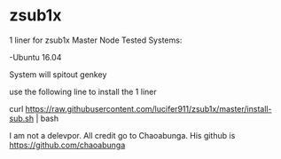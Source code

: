 # zsub1x
1 liner for zsub1x Master Node
Tested Systems:

-Ubuntu 16.04

System will spitout genkey

use the following line to install the 1 liner

curl https://raw.githubusercontent.com/lucifer911/zsub1x/master/install-sub.sh | bash

I am not a delevpor. All credit go to Chaoabunga. His github is https://github.com/chaoabunga
